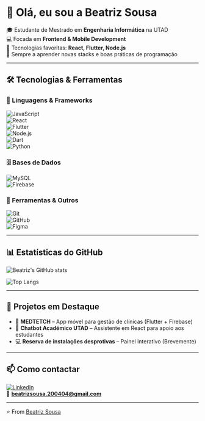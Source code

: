 # 👋 Olá, eu sou a Beatriz Sousa

🎓 Estudante de Mestrado em **Engenharia Informática** na UTAD  
💻 Focada em **Frontend & Mobile Development**  
🚀 Tecnologias favoritas: **React, Flutter, Node.js**  
🌱 Sempre a aprender novas stacks e boas práticas de programação  

---

## 🛠️ Tecnologias & Ferramentas

### 🚀 Linguagens & Frameworks
![JavaScript](https://img.shields.io/badge/JavaScript-F7DF1E?style=for-the-badge&logo=javascript&logoColor=000)  
![React](https://img.shields.io/badge/React-20232A?style=for-the-badge&logo=react&logoColor=61DAFB)  
![Flutter](https://img.shields.io/badge/Flutter-02569B?style=for-the-badge&logo=flutter&logoColor=white)  
![Node.js](https://img.shields.io/badge/Node.js-43853D?style=for-the-badge&logo=node.js&logoColor=white)  
![Dart](https://img.shields.io/badge/Dart-0175C2?style=for-the-badge&logo=dart&logoColor=white)  
![Python](https://img.shields.io/badge/Python-3776AB?style=for-the-badge&logo=python&logoColor=white)  

### 🗄️ Bases de Dados
![MySQL](https://img.shields.io/badge/MySQL-005C84?style=for-the-badge&logo=mysql&logoColor=white)  
![Firebase](https://img.shields.io/badge/Firebase-FFCA28?style=for-the-badge&logo=firebase&logoColor=black)  

### 🔧 Ferramentas & Outros
![Git](https://img.shields.io/badge/Git-F05032?style=for-the-badge&logo=git&logoColor=white)  
![GitHub](https://img.shields.io/badge/GitHub-181717?style=for-the-badge&logo=github&logoColor=white)  
![Figma](https://img.shields.io/badge/Figma-F24E1E?style=for-the-badge&logo=figma&logoColor=white)  

---

## 📊 Estatísticas do GitHub
![Beatriz's GitHub stats](https://github-readme-stats.vercel.app/api?username=bpds2004&show_icons=true&theme=radical)

![Top Langs](https://github-readme-stats.vercel.app/api/top-langs/?username=bpds2004&layout=compact&theme=radical)

---

## 🚀 Projetos em Destaque
- 📱 **MEDTETCH** – App móvel para gestão de clínicas (Flutter + Firebase)  
- 🤖 **Chatbot Académico UTAD** – Assistente em React para apoio aos estudantes  
- 💻 **Reserva de instalações desprotivas** – Painel interativo (Brevemente)  

---

## 📫 Como contactar
[![LinkedIn](https://img.shields.io/badge/LinkedIn-0077B5?style=for-the-badge&logo=linkedin&logoColor=white)](https://www.linkedin.com/)  
📧 **beatrizsousa.200404@gmail.com**  

---
⭐️ From [Beatriz Sousa](https://github.com/bpds2004)

